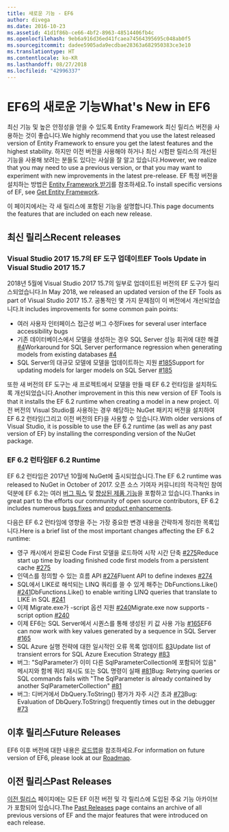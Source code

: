 ```yaml
---
title: 새로운 기능 - EF6
author: divega
ms.date: 2016-10-23
ms.assetid: 41d1f86b-ce66-4bf2-8963-48514406fb4c
ms.openlocfilehash: 9eb6a916d36ed41fcaea74564395695c048ab0f5
ms.sourcegitcommit: dadee5905ada9ecdbae28363a682950383ce3e10
ms.translationtype: HT
ms.contentlocale: ko-KR
ms.lasthandoff: 08/27/2018
ms.locfileid: "42996337"
---
```

# <a name="whats-new-in-ef6"></a><span data-ttu-id="003df-102">EF6의 새로운 기능</span><span class="sxs-lookup"><span data-stu-id="003df-102">What's New in EF6</span></span>

<span data-ttu-id="003df-103">최신 기능 및 높은 안정성을 얻을 수 있도록 Entity Framework 최신 릴리스 버전을 사용하는 것이 좋습니다.</span><span class="sxs-lookup"><span data-stu-id="003df-103">We highly recommend that you use the latest released version of Entity Framework to ensure you get the latest features and the highest stability.</span></span>
<span data-ttu-id="003df-104">하지만 이전 버전을 사용해야 하거나 최신 시험판 릴리스의 개선된 기능을 사용해 보려는 분들도 있다는 사실을 잘 알고 있습니다.</span><span class="sxs-lookup"><span data-stu-id="003df-104">However, we realize that you may need to use a previous version, or that you may want to experiment with new improvements in the latest pre-release.</span></span>
<span data-ttu-id="003df-105">EF 특정 버전을 설치하는 방법은 [Entity Framework 받기](~/ef6/fundamentals/install.md)를 참조하세요.</span><span class="sxs-lookup"><span data-stu-id="003df-105">To install specific versions of EF, see [Get Entity Framework](~/ef6/fundamentals/install.md).</span></span>

<span data-ttu-id="003df-106">이 페이지에서는 각 새 릴리스에 포함된 기능을 설명합니다.</span><span class="sxs-lookup"><span data-stu-id="003df-106">This page documents the features that are included on each new release.</span></span>

## <a name="recent-releases"></a><span data-ttu-id="003df-107">최신 릴리스</span><span class="sxs-lookup"><span data-stu-id="003df-107">Recent releases</span></span>

### <a name="ef-tools-update-in-visual-studio-2017-157"></a><span data-ttu-id="003df-108">Visual Studio 2017 15.7의 EF 도구 업데이트</span><span class="sxs-lookup"><span data-stu-id="003df-108">EF Tools Update in Visual Studio 2017 15.7</span></span>

<span data-ttu-id="003df-109">2018년 5월에 Visual Studio 2017 15.7의 일부로 업데이트된 버전의 EF 도구가 릴리스되었습니다.</span><span class="sxs-lookup"><span data-stu-id="003df-109">In May 2018, we released an updated version of the EF Tools as part of Visual Studio 2017 15.7.</span></span>
<span data-ttu-id="003df-110">공통적인 몇 가지 문제점이 이 버전에서 개선되었습니다.</span><span class="sxs-lookup"><span data-stu-id="003df-110">It includes improvements for some common pain points:</span></span>

- <span data-ttu-id="003df-111">여러 사용자 인터페이스 접근성 버그 수정</span><span class="sxs-lookup"><span data-stu-id="003df-111">Fixes for several user interface accessibility bugs</span></span>
- <span data-ttu-id="003df-112">기존 데이터베이스에서 모델을 생성하는 경우 SQL Server 성능 회귀에 대한 해결 [#4](https://github.com/aspnet/entityframework6/issues/4)</span><span class="sxs-lookup"><span data-stu-id="003df-112">Workaround for SQL Server performance regression when generating models from existing databases [#4](https://github.com/aspnet/entityframework6/issues/4)</span></span>
- <span data-ttu-id="003df-113">SQL Server의 대규모 모델에 모델을 업데이트하는 지원 [#185](https://github.com/aspnet/EntityFramework6/issues/185)</span><span class="sxs-lookup"><span data-stu-id="003df-113">Support for updating models for larger models on SQL Server [#185](https://github.com/aspnet/EntityFramework6/issues/185)</span></span>

<span data-ttu-id="003df-114">또한 새 버전의 EF 도구는 새 프로젝트에서 모델을 만들 때 EF 6.2 런타임을 설치하도록 개선되었습니다.</span><span class="sxs-lookup"><span data-stu-id="003df-114">Another improvement in this this new version of EF Tools is that it installs the EF 6.2 runtime when creating a model in a new project.</span></span> <span data-ttu-id="003df-115">이전 버전의 Visual Studio를 사용하는 경우 해당하는 NuGet 패키지 버전을 설치하여 EF 6.2 런타임(그리고 이전 버전의 EF)을 사용할 수 있습니다.</span><span class="sxs-lookup"><span data-stu-id="003df-115">With older versions of Visual Studio, it is possible to use the EF 6.2 runtime (as well as any past version of EF) by installing the corresponding version of the NuGet package.</span></span>

### <a name="ef-62-runtime"></a><span data-ttu-id="003df-116">EF 6.2 런타임</span><span class="sxs-lookup"><span data-stu-id="003df-116">EF 6.2 Runtime</span></span>

<span data-ttu-id="003df-117">EF 6.2 런타임은 2017년 10월에 NuGet에 출시되었습니다.</span><span class="sxs-lookup"><span data-stu-id="003df-117">The EF 6.2 runtime was released to NuGet in October of 2017.</span></span>
<span data-ttu-id="003df-118">오픈 소스 기여자 커뮤니티의 적극적인 참여 덕분에 EF 6.2는 여러 [버그 픽스](https://github.com/aspnet/entityframework6/issues?utf8=%E2%9C%93&q=is%3Aissue%20milestone%3A6.2.0%20is%3Aclosed%20label%3Aclosed-fixed%20-label%3Aarea-tools%20label%3Atype-bug) 및 [향상된 제품 기능](https://github.com/aspnet/entityframework6/issues?utf8=%E2%9C%93&q=is%3Aissue%20milestone%3A6.2.0%20is%3Aclosed%20label%3Aclosed-fixed%20-label%3Aarea-tools%20label%3Atype-enhancement%20)을 포함하고 있습니다.</span><span class="sxs-lookup"><span data-stu-id="003df-118">Thanks in great part to the efforts our community of open source contributors, EF 6.2 includes numerous [bugs fixes](https://github.com/aspnet/entityframework6/issues?utf8=%E2%9C%93&q=is%3Aissue%20milestone%3A6.2.0%20is%3Aclosed%20label%3Aclosed-fixed%20-label%3Aarea-tools%20label%3Atype-bug) and [product enhancements](https://github.com/aspnet/entityframework6/issues?utf8=%E2%9C%93&q=is%3Aissue%20milestone%3A6.2.0%20is%3Aclosed%20label%3Aclosed-fixed%20-label%3Aarea-tools%20label%3Atype-enhancement%20).</span></span>

<span data-ttu-id="003df-119">다음은 EF 6.2 런타임에 영향을 주는 가장 중요한 변경 내용을 간략하게 정리한 목록입니다.</span><span class="sxs-lookup"><span data-stu-id="003df-119">Here is a brief list of the most important changes affecting the EF 6.2 runtime:</span></span>

- <span data-ttu-id="003df-120">영구 캐시에서 완료된 Code First 모델을 로드하여 시작 시간 단축 [#275](https://github.com/aspnet/EntityFramework6/issues/275)</span><span class="sxs-lookup"><span data-stu-id="003df-120">Reduce start up time by loading finished code first models from a persistent cache [#275](https://github.com/aspnet/EntityFramework6/issues/275)</span></span>
- <span data-ttu-id="003df-121">인덱스를 정의할 수 있는 흐름 API [#274](https://github.com/aspnet/EntityFramework6/issues/274)</span><span class="sxs-lookup"><span data-stu-id="003df-121">Fluent API to define indexes [#274](https://github.com/aspnet/EntityFramework6/issues/274)</span></span>
- <span data-ttu-id="003df-122">SQL에서 LIKE로 해석되는 LINQ 쿼리를 쓸 수 있게 해주는 DbFunctions.Like() [#241](https://github.com/aspnet/EntityFramework6/issues/241)</span><span class="sxs-lookup"><span data-stu-id="003df-122">DbFunctions.Like() to enable writing LINQ queries that translate to LIKE in SQL [#241](https://github.com/aspnet/EntityFramework6/issues/241)</span></span>
- <span data-ttu-id="003df-123">이제 Migrate.exe가 -script 옵션 지원 [#240](https://github.com/aspnet/EntityFramework6/issues/240)</span><span class="sxs-lookup"><span data-stu-id="003df-123">Migrate.exe now supports -script option [#240](https://github.com/aspnet/EntityFramework6/issues/240)</span></span>
- <span data-ttu-id="003df-124">이제 EF6는 SQL Server에서 시퀀스를 통해 생성된 키 값 사용 가능 [#165](https://github.com/aspnet/EntityFramework6/issues/165)</span><span class="sxs-lookup"><span data-stu-id="003df-124">EF6 can now work with key values generated by a sequence in SQL Server [#165](https://github.com/aspnet/EntityFramework6/issues/165)</span></span>
- <span data-ttu-id="003df-125">SQL Azure 실행 전략에 대한 일시적인 오류 목록 업데이트 [83](https://github.com/aspnet/EntityFramework6/issues/83)</span><span class="sxs-lookup"><span data-stu-id="003df-125">Update list of transient errors for SQL Azure Execution Strategy [#83](https://github.com/aspnet/EntityFramework6/issues/83)</span></span>
- <span data-ttu-id="003df-126">버그: "SqlParameter가 이미 다른 SqlParameterCollection에 포함되어 있음" 메시지와 함께 쿼리 재시도 또는 SQL 명령이 실패 [#81](https://github.com/aspnet/EntityFramework6/issues/81)</span><span class="sxs-lookup"><span data-stu-id="003df-126">Bug: Retrying queries or SQL commands fails with "The SqlParameter is already contained by another SqlParameterCollection" [#81](https://github.com/aspnet/EntityFramework6/issues/81)</span></span>
- <span data-ttu-id="003df-127">버그: 디버거에서 DbQuery.ToString() 평가가 자주 시간 초과 [#73](https://github.com/aspnet/EntityFramework6/issues/73)</span><span class="sxs-lookup"><span data-stu-id="003df-127">Bug: Evaluation of DbQuery.ToString() frequently times out in the debugger [#73](https://github.com/aspnet/EntityFramework6/issues/73)</span></span>

## <a name="future-releases"></a><span data-ttu-id="003df-128">이후 릴리스</span><span class="sxs-lookup"><span data-stu-id="003df-128">Future Releases</span></span>

<span data-ttu-id="003df-129">EF6 이후 버전에 대한 내용은 [로드맵](roadmap.md)을 참조하세요.</span><span class="sxs-lookup"><span data-stu-id="003df-129">For information on future version of EF6, please look at our [Roadmap](roadmap.md).</span></span>

## <a name="past-releases"></a><span data-ttu-id="003df-130">이전 릴리스</span><span class="sxs-lookup"><span data-stu-id="003df-130">Past Releases</span></span>

<span data-ttu-id="003df-131">[이전 릴리스](past-releases.md) 페이지에는 모든 EF 이전 버전 및 각 릴리스에 도입된 주요 기능 아카이브가 포함되어 있습니다.</span><span class="sxs-lookup"><span data-stu-id="003df-131">The [Past Releases](past-releases.md) page contains an archive of all previous versions of EF and the major features that were introduced on each release.</span></span>

